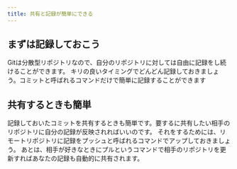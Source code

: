 ```yaml
---
title: 共有と記録が簡単にできる
---
```


## まずは記録しておこう
Gitは分散型リポジトリなので、自分のリポジトリに対しては自由に記録をし続けることができます。
キリの良いタイミングでどんどん記録しておきましょう。コミットと呼ばれるコマンドだけで簡単に記録することができます

## 共有するときも簡単
記録しておいたコミットを共有するときも簡単です。要するに共有したい相手のリポジトリに自分の記録が反映されればいいのです。
それをするためには、リモートリポジトリに記録をプッシュと呼ばれるコマンドでアップしておきましょう。
あとは、相手が好きなときにプルというコマンドで相手のリポジトリを更新すればあなたの記録も自動的に共有されます。

